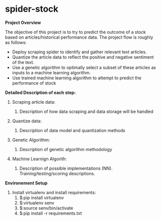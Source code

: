 # spider-stock
**Project Overview**

The objective of this project is to try to predict the outcome of a stock based on articles/historical performance data. The project flow is roughly as follows:
- Deploy scraping spider to identify and gather relevant text articles.
- Quantize the article data to reflect the positive and negative sentiment of the text.
- Use a genetic algorithm to optimally select a subset of these articles as inputs to a machine learning algorithm.
- Use trained machine learning algorithm to attempt to predict the performance of stock


**Detailed Description of each step:**

1. Scraping article data:
	1. Description of how data scraping and data storage will be handled

2. Quantize data:
	1. Description of data model and quantization methods

3. Genetic Algorithm:
	1. Description of genetic algorithm methodology

4. Machine Learnign Algorith:
	1. Description of possible implementations (NN). Training/testing/scoring descriptions.

**Environement Setup**

1. Install virtualenv and install requirements:
	1. $:pip install virtualenv
	2. $:virtualenv senv
	3. $:source senv/bin/activate
	4. $:pip install -r requirements.txt
